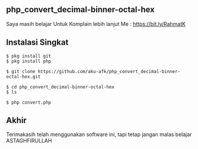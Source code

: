 ## php_convert_decimal-binner-octal-hex
 Saya masih belajar
 Untuk Komplain lebih lanjut
 Me : https://bit.ly/RahmatK

## Instalasi Singkat

```
$ pkg install git
$ pkg install php

$ git clone https://github.com/aku-afk/php_convert_decimal-binner-octal-hex.git

$ cd php_convert_decimal-binner-octal-hex
$ ls

$ php convert.php

```
## Akhir
Terimakasih telah menggunakan software ini,
tapi tetap jangan malas belajar</br>
ASTAGHFIRULLAH

